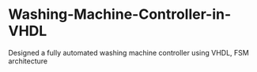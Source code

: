 # Washing-Machine-Controller-in-VHDL
Designed a fully automated washing machine controller using VHDL, FSM architecture
